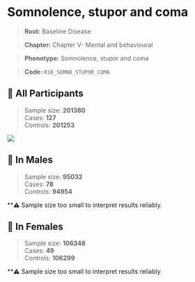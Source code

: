 # Somnolence, stupor and coma

> **Root:** Baseline Disease  

> **Chapter:** Chapter V- Mental and behavioural  

> **Phenotype:** Somnolence, stupor and coma  

> **Code:** `R18_SOMNO_STUPOR_COMA`

## 🧪 All Participants  
> Sample size: **201380**  
> Cases: **127**  
> Controls: **201253**
<img src="/Disease/Figures/ALL/Baseline/R18_SOMNO_STUPOR_COMA.png"/>
<CsvTable src="/Disease/Data/ALL/Baseline/LG_R18_SOMNO_STUPOR_COMA.csv" label="🔍 View full results" />

## 👨 In Males  
> Sample size: **95032**  
> Cases: **78**  
> Controls: **94954**

**⚠️ Sample size too small to interpret results reliably.

## 👩 In Females  
> Sample size: **106348**  
> Cases: **49**  
> Controls: **106299**

**⚠️ Sample size too small to interpret results reliably.
